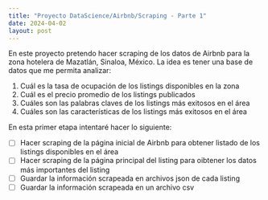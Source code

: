 ```yaml
---
title: "Proyecto DataScience/Airbnb/Scraping - Parte 1"
date: 2024-04-02
layout: post
---
```

En este proyecto pretendo hacer scraping de los datos de Airbnb para la zona hotelera de Mazatlán, Sinaloa, México. La idea es tener una base de datos que me permita analizar:
1. Cuál es la tasa de ocupación de los listings disponibles en la zona
2. Cuál es el precio promedio de los listings publicados
3. Cuáles son las palabras claves de los listings más exitosos en el área
4. Cuáles son las características de los listings más exitosos en el área

En esta primer etapa intentaré hacer lo siguiente:
- [ ] Hacer scraping de la página inicial de Airbnb para obtener listado de los listings disponibles en el área
- [ ] Hacer scraping de la página principal del listing para oibtener los datos más importantes del listing
- [ ] Guardar la información scrapeada en archivos json de cada listing
- [ ] Guardar la información scrapeada en un archivo csv
